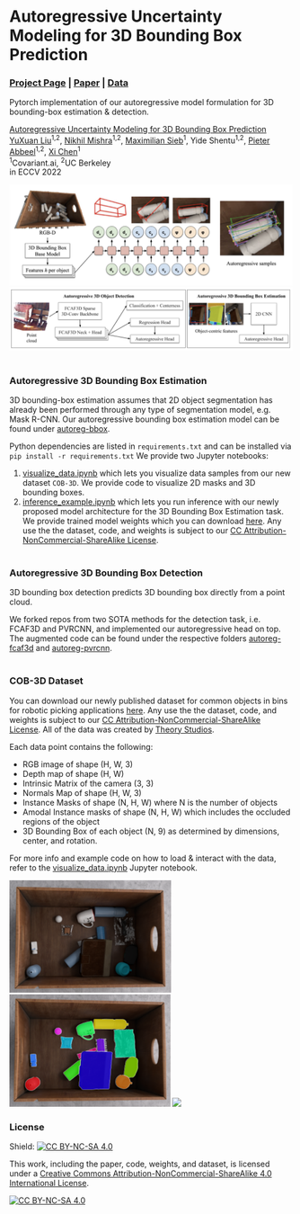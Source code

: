 # Autoregressive Uncertainty Modeling for 3D Bounding Box Prediction
### [Project Page](https://bbox.yuxuanliu.com) | [Paper]() | [Data](https://drive.google.com/drive/u/1/folders/1dIH3SjsrWbSMvXIfrwcocQbM_73Io0vC)

Pytorch implementation of our autoregressive model formulation for 3D bounding-box estimation & detection. 


[Autoregressive Uncertainty Modeling for 3D Bounding Box Prediction](https://bbox.yuxuanliu.com)  
 [YuXuan Liu](https://yuxuanliu.com/)<sup>1,2</sup>,
 [Nikhil Mishra](https://nikhilmishra000.github.io/)<sup>1,2</sup>,
 [Maximilian Sieb](https://msieb1.github.io/)<sup>1</sup>,
 Yide Shentu<sup>1,2</sup>,
 [Pieter Abbeel](https://people.eecs.berkeley.edu/~pabbeel/)<sup>1,2</sup>,
 [Xi Chen](https://peterchen.us/)<sup>1</sup> <br>
 <sup>1</sup>Covariant.ai, <sup>2</sup>UC Berkeley \
in ECCV 2022 

<img src='imgs/model.png'/>
<img src='imgs/model-2.png'/>
<br/><br/>

### Autoregressive 3D Bounding Box Estimation
3D bounding-box estimation assumes that 2D object segmentation has already been performed through any type of segmentation model, e.g. Mask R-CNN. Our autoregressive bounding box estimation model can be found under [autoreg-bbox](autoreg-bbox). 

Python dependencies are listed in `requirements.txt` and can be installed via `pip install -r requirements.txt`
We provide two Jupyter notebooks:
1. [visualize_data.ipynb](autoreg-bbox/visualize_data.ipynb) which lets you visualize data samples from our new dataset `COB-3D`. We provide code to visualize 2D masks and 3D bounding boxes.
2. [inference_example.ipynb](autoreg-bbox/inference_example.ipynb) which lets you run inference with our newly proposed model architecture for the 3D Bounding Box Estimation task. We provide trained model weights which you can download [here](https://drive.google.com/drive/u/1/folders/1dIH3SjsrWbSMvXIfrwcocQbM_73Io0vC). Any use the the dataset, code, and weights is subject to our [CC Attribution-NonCommercial-ShareAlike License](LICENSE).
<br/><br/>

### Autoregressive 3D Bounding Box Detection

3D bounding box detection predicts 3D bounding box directly from a point cloud.

We forked repos from two SOTA methods for the detection task, i.e. FCAF3D and PVRCNN, and implemented our autoregressive head on top. The augmented code can be found under the respective folders [autoreg-fcaf3d](autoreg-fcaf3d) and [autoreg-pvrcnn](autoreg-pvrcnn).
<br/><br/>
### COB-3D Dataset
You can download our newly published dataset for common objects in bins for robotic picking applications [here](https://drive.google.com/drive/u/1/folders/1dIH3SjsrWbSMvXIfrwcocQbM_73Io0vC). Any use the the dataset, code, and weights is subject to our [CC Attribution-NonCommercial-ShareAlike License](LICENSE). All of the data was created by [Theory Studios](https://www.theorystudios.com/).

Each data point contains the following:

- RGB image of shape (H, W, 3)
- Depth map of shape (H, W)
- Intrinsic Matrix of the camera (3, 3)
- Normals Map of shape (H, W, 3)
- Instance Masks of shape (N, H, W) where N is the number of objects
- Amodal Instance masks of shape (N, H, W) which includes the occluded regions of the object
- 3D Bounding Box of each object (N, 9) as determined by dimensions, center, and rotation.

For more info and example code on how to load & interact with the data, refer to the [visualize_data.ipynb](autoreg-bbox/visualize_data.ipynb) Jupyter notebook.


<img src='imgs/rgb.png' height=200/>
<img src='imgs/segm.png' height=200/>
<img src='imgs/bbox3d.gif' height=200/>

### License 
Shield: [![CC BY-NC-SA 4.0][cc-by-nc-sa-shield]][cc-by-nc-sa]

This work, including the paper, code, weights, and dataset, is licensed under a
[Creative Commons Attribution-NonCommercial-ShareAlike 4.0 International License][cc-by-nc-sa].

[![CC BY-NC-SA 4.0][cc-by-nc-sa-image]][cc-by-nc-sa]

[cc-by-nc-sa]: http://creativecommons.org/licenses/by-nc-sa/4.0/
[cc-by-nc-sa-image]: https://licensebuttons.net/l/by-nc-sa/4.0/88x31.png
[cc-by-nc-sa-shield]: https://img.shields.io/badge/License-CC%20BY--NC--SA%204.0-lightgrey.svg
